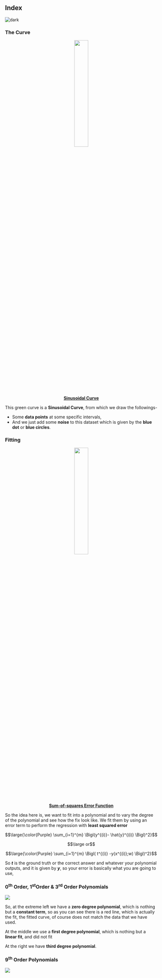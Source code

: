 ## Index
![dark](https://user-images.githubusercontent.com/12748752/126882595-d1f5449e-14bb-4ab3-809c-292caf0858a1.png)

### The Curve 

<p align="center" ><img src="https://user-images.githubusercontent.com/12748752/186566132-7e8711f4-21ba-41dc-870f-d350c8916830.png" width=30%/>
<br><ins><b>Sinusoidal Curve</b></ins></p>

This green curve is a **Sinusoidal Curve**, from which we draw the followings-
* Some **data points** at some specific intervals, 
* And we just add some **noise** to this dataset which is given by the **blue dot** or **blue circles**.

### Fitting
<p align="center"> <img src="https://user-images.githubusercontent.com/12748752/186587311-d3080729-7d9a-4882-9d9b-88e6aac49cab.png" width=30% />
<br><ins><b>Sum-of-squares Error Function</b></ins></p>


So the idea here is, we want to fit into a polynomial and to vary the degree of the polynomial and see how the fix look like. We fit them by using an error term to perform the regression with **least squared error**

$$\large{\color{Purple} \sum_{i=1}^{m} \Bigl(y^{(i)}- \hat{y}^{(i)} \Bigl)^2}$$ 

$$\large or$$

$$\large{\color{Purple} \sum_{i=1}^{m} \Bigl( t^{(i)} -y(x^{(i)};w) \Bigl)^2}$$

So **_t_** is the ground truth or the correct answer and whatever your polynomial outputs, and it is given by **_y_**, so your error is basically what you are going to use,

### 0<sup>th</sup> Order, 1<sup>st</sup>Order & 3<sup>rd</sup> Order Polynomials

<img src="https://user-images.githubusercontent.com/12748752/186598693-db686c38-6e19-4cf5-82ca-efef4a1e2fe2.png" />

So, at the extreme left we have a **zero degree polynomial**, which is nothing but a **constant term**, so as you can see there is a red line, which is actually the fit, the fitted curve, of course does not match the data that we have used.

At the middle we use a **first degree polynomial**, which is nothing but a **linear fit**, and did not fit

At the right we have **third degree polynomial**. 


### 9<sup>th</sup> Order Polynomials
<img src="https://user-images.githubusercontent.com/12748752/186589809-16614600-9242-48a5-9841-900db3964731.png" />

 
